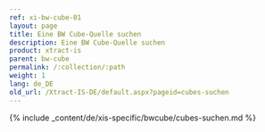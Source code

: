 ```yaml
---
ref: xi-bw-cube-01
layout: page
title: Eine BW Cube-Quelle suchen
description: Eine BW Cube-Quelle suchen
product: xtract-is
parent: bw-cube
permalink: /:collection/:path
weight: 1
lang: de_DE
old_url: /Xtract-IS-DE/default.aspx?pageid=cubes-suchen
---
```

{% include _content/de/xis-specific/bwcube/cubes-suchen.md %}
